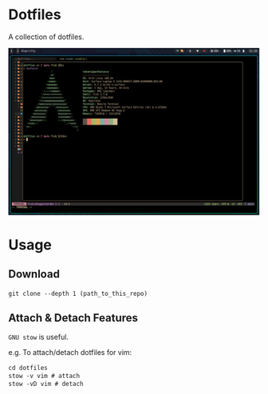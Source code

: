 # Dotfiles

A collection of dotfiles.

![demo](demo.png)

# Usage

## Download

```
git clone --depth 1 (path_to_this_repo)
```

## Attach & Detach Features

`GNU stow` is useful.

e.g. To attach/detach dotfiles for vim:

```
cd dotfiles
stow -v vim # attach
stow -vD vim # detach
```
